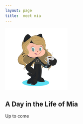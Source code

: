 ```yaml
---
layout: page
title:  meet mia
--- 
```


<img src="/assets/images/JuMia.PNG" width="200" height="200">

## A Day in the Life of Mia

Up to come
